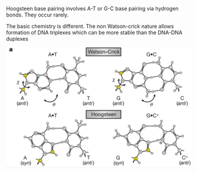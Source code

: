 Hoogsteen base pairing involves A-T or G-C base pairing via hydrogen bonds.
They occur rarely.

The basic chemistry is different. The non Watson-crick nature allows
formation of DNA triplexes which can be more stable than the DNA-DNA duplexes

![img](images/Hoogsteen_and_Watson.png)
